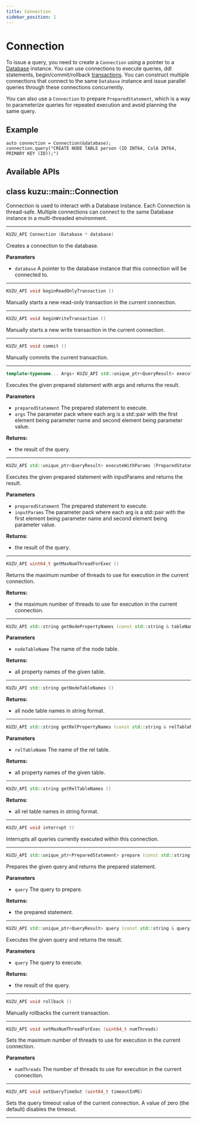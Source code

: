 ```yaml
---
title: Connection
sidebar_position: 1
---
```


# Connection

To issue a query, you need to create a `Connection` using a pointer to 
a [Database](database.md) instance. You can use connections
to execute queries, ddl statements, begin/commit/rollback [transactions](../transactions.md).
You can construct multiple connections that connect to the same `Database` instance and issue parallel queries through these connections concurrently.

You can also use a `Connection` to prepare `PreparedStatement`, which
is a way to parameterize queries for repeated execution and avoid planning the same query.


## Example
```
auto connection = Connection(&database);
connection.query("CREATE NODE TABLE person (ID INT64, ColA INT64, PRIMARY KEY (ID));")
```

## Available APIs
## class kuzu::main::Connection

Connection is used to interact with a Database instance. Each Connection is thread-safe. Multiple connections can connect to the same Database instance in a multi-threaded environment.  

---

```c++
KUZU_API Connection (Database * database)
```
Creates a connection to the database. 

**Parameters**
- `database` A pointer to the database instance that this connection will be connected to. 

---

```c++
KUZU_API void beginReadOnlyTransaction ()
```
Manually starts a new read-only transaction in the current connection. 

---

```c++
KUZU_API void beginWriteTransaction ()
```
Manually starts a new write transaction in the current connection. 

---

```c++
KUZU_API void commit ()
```
Manually commits the current transaction. 

---

```c++
template<typename... Args> KUZU_API std::unique_ptr<QueryResult> execute (PreparedStatement * preparedStatement, std::pair< std::string, Args >... args)
```
Executes the given prepared statement with args and returns the result. 

**Parameters**
- `preparedStatement` The prepared statement to execute. 
- `args` The parameter pack where each arg is a std::pair with the first element being parameter name and second element being parameter value. 

**Returns:**
- the result of the query. 

---

```c++
KUZU_API std::unique_ptr<QueryResult> executeWithParams (PreparedStatement * preparedStatement, std::unordered_map< std::string, std::shared_ptr< common::Value >> & inputParams)
```
Executes the given prepared statement with inputParams and returns the result. 

**Parameters**
- `preparedStatement` The prepared statement to execute. 
- `inputParams` The parameter pack where each arg is a std::pair with the first element being parameter name and second element being parameter value. 

**Returns:**
- the result of the query. 

---

```c++
KUZU_API uint64_t getMaxNumThreadForExec ()
```
Returns the maximum number of threads to use for execution in the current connection. 

**Returns:**
- the maximum number of threads to use for execution in the current connection. 

---

```c++
KUZU_API std::string getNodePropertyNames (const std::string & tableName)
```

**Parameters**
- `nodeTableName` The name of the node table. 

**Returns:**
- all property names of the given table. 

---

```c++
KUZU_API std::string getNodeTableNames ()
```

**Returns:**
- all node table names in string format. 

---

```c++
KUZU_API std::string getRelPropertyNames (const std::string & relTableName)
```

**Parameters**
- `relTableName` The name of the rel table. 

**Returns:**
- all property names of the given table. 

---

```c++
KUZU_API std::string getRelTableNames ()
```

**Returns:**
- all rel table names in string format. 

---

```c++
KUZU_API void interrupt ()
```
Interrupts all queries currently executed within this connection. 

---

```c++
KUZU_API std::unique_ptr<PreparedStatement> prepare (const std::string & query)
```
Prepares the given query and returns the prepared statement. 

**Parameters**
- `query` The query to prepare. 

**Returns:**
- the prepared statement. 

---

```c++
KUZU_API std::unique_ptr<QueryResult> query (const std::string & query)
```
Executes the given query and returns the result. 

**Parameters**
- `query` The query to execute. 

**Returns:**
- the result of the query. 

---

```c++
KUZU_API void rollback ()
```
Manually rollbacks the current transaction. 

---

```c++
KUZU_API void setMaxNumThreadForExec (uint64_t numThreads)
```
Sets the maximum number of threads to use for execution in the current connection. 

**Parameters**
- `numThreads` The number of threads to use for execution in the current connection. 

---

```c++
KUZU_API void setQueryTimeOut (uint64_t timeoutInMS)
```
Sets the query timeout value of the current connection. A value of zero (the default) disables the timeout. 

---

